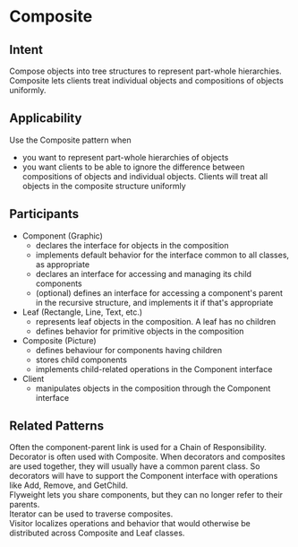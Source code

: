 # Composite

## Intent
Compose objects into tree structures to represent part-whole hierarchies. Composite lets clients treat individual objects and compositions of objects uniformly.

## Applicability
Use the Composite pattern when
* you want to represent part-whole hierarchies of objects
* you want clients to be able to ignore the difference between compositions of objects and individual objects. Clients will treat all objects in the composite structure uniformly

## Participants
* Component (Graphic)
  * declares the interface for objects in the composition
  * implements default behavior for the interface common to all classes, as appropriate
  * declares an interface for accessing and managing its child components
  * (optional) defines an interface for accessing a component's parent in the recursive structure, and implements it if that's appropriate
* Leaf (Rectangle, Line, Text, etc.)
  * represents leaf objects in the composition. A leaf has no children
  * defines behavior for primitive objects in the composition
* Composite (Picture)
  * defines behaviour for components having children
  * stores child components
  * implements child-related operations in the Component interface
* Client
  * manipulates objects in the composition through the Component interface

## Related Patterns
Often the component-parent link is used for a Chain of Responsibility.  
Decorator is often used with Composite. When decorators and composites are used together, they will usually have a common parent class. So decorators will have to support the Component interface with operations like Add, Remove, and GetChild.  
Flyweight lets you share components, but they can no longer refer to their parents.  
Iterator can be used to traverse composites.  
Visitor localizes operations and behavior that would otherwise be distributed across Composite and Leaf classes.